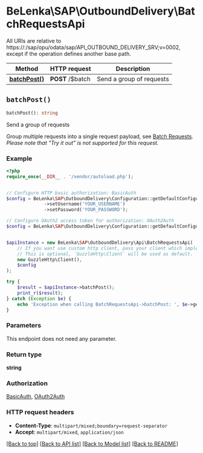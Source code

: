 # BeLenka\SAP\OutboundDelivery\BatchRequestsApi

All URIs are relative to https://:/sap/opu/odata/sap/API_OUTBOUND_DELIVERY_SRV;v&#x3D;0002, except if the operation defines another base path.

| Method | HTTP request | Description |
| ------------- | ------------- | ------------- |
| [**batchPost()**](BatchRequestsApi.md#batchPost) | **POST** /$batch | Send a group of requests |


## `batchPost()`

```php
batchPost(): string
```

Send a group of requests

Group multiple requests into a single request payload, see [Batch Requests](https://help.sap.com/doc/5890d27be418427993fafa6722cdc03b/Cloud/en-US/OdataV2.pdf#page=152).  *Please note that \"Try it out\" is not supported for this request.*

### Example

```php
<?php
require_once(__DIR__ . '/vendor/autoload.php');


// Configure HTTP basic authorization: BasicAuth
$config = BeLenka\SAP\OutboundDelivery\Configuration::getDefaultConfiguration()
              ->setUsername('YOUR_USERNAME')
              ->setPassword('YOUR_PASSWORD');

// Configure OAuth2 access token for authorization: OAuth2Auth
$config = BeLenka\SAP\OutboundDelivery\Configuration::getDefaultConfiguration()->setAccessToken('YOUR_ACCESS_TOKEN');


$apiInstance = new BeLenka\SAP\OutboundDelivery\Api\BatchRequestsApi(
    // If you want use custom http client, pass your client which implements `GuzzleHttp\ClientInterface`.
    // This is optional, `GuzzleHttp\Client` will be used as default.
    new GuzzleHttp\Client(),
    $config
);

try {
    $result = $apiInstance->batchPost();
    print_r($result);
} catch (Exception $e) {
    echo 'Exception when calling BatchRequestsApi->batchPost: ', $e->getMessage(), PHP_EOL;
}
```

### Parameters

This endpoint does not need any parameter.

### Return type

**string**

### Authorization

[BasicAuth](../../README.md#BasicAuth), [OAuth2Auth](../../README.md#OAuth2Auth)

### HTTP request headers

- **Content-Type**: `multipart/mixed;boundary=request-separator`
- **Accept**: `multipart/mixed`, `application/json`

[[Back to top]](#) [[Back to API list]](../../README.md#endpoints)
[[Back to Model list]](../../README.md#models)
[[Back to README]](../../README.md)
